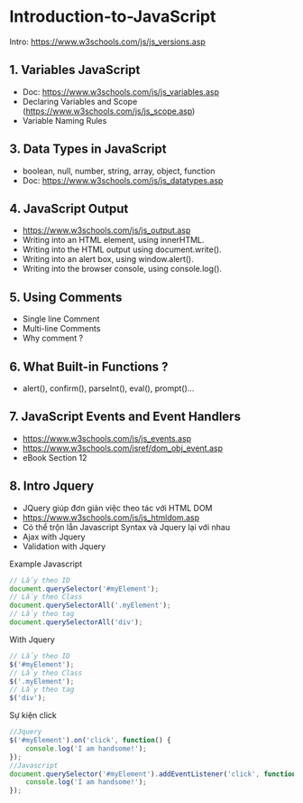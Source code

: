 # Introduction-to-JavaScript

Intro: <https://www.w3schools.com/js/js_versions.asp>
## 1. Variables JavaScript

- Doc: <https://www.w3schools.com/js/js_variables.asp>
- Declaring Variables and Scope (<https://www.w3schools.com/js/js_scope.asp>)
- Variable Naming Rules

## 3. Data Types in JavaScript

- boolean, null, number, string, array, object, function
- Doc: <https://www.w3schools.com/js/js_datatypes.asp>

## 4. JavaScript Output

- <https://www.w3schools.com/js/js_output.asp>
- Writing into an HTML element, using innerHTML.
- Writing into the HTML output using document.write().
- Writing into an alert box, using window.alert().
- Writing into the browser console, using console.log().

## 5. Using Comments

- Single line Comment
- Multi-line Comments
- Why comment ?

## 6. What Built-in Functions ?

- alert(), confirm(), parseInt(), eval(), prompt()...

## 7. JavaScript Events and Event Handlers

- <https://www.w3schools.com/js/js_events.asp>
- <https://www.w3schools.com/jsref/dom_obj_event.asp>
- eBook Section 12

## 8. Intro Jquery

- JQuery giúp đơn giản việc theo tác với HTML DOM
- <https://www.w3schools.com/js/js_htmldom.asp>
- Có thể trộn lẫn Javascript Syntax và Jquery lại với nhau
- Ajax with Jquery
- Validation with Jquery

Example Javascript

```js
// Lấy theo ID
document.querySelector('#myElement');
// Lấy theo Class
document.querySelectorAll('.myElement');
// Lấy theo tag
document.querySelectorAll('div');

```

With Jquery

```js
// Lấy theo ID
$('#myElement');
// Lấy theo Class
$('.myElement');
// Lấy theo tag
$('div');

```

Sự kiện click 

```js
//Jquery
$('#myElement').on('click', function() {
    console.log('I am handsome!');
});
//Javascript
document.querySelector('#myElement').addEventListener('click', function() {
    console.log('I am handsome!');
});
```
